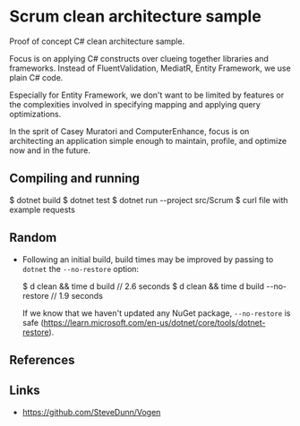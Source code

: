 # Scrum clean architecture sample

Proof of concept C# clean architecture sample.

Focus is on applying C# constructs over clueing together libraries and
frameworks. Instead of FluentValidation, MediatR, Entity Framework, we use plain
C# code.

Especially for Entity Framework, we don't want to be limited by features or the
complexities involved in specifying mapping and applying query optimizations.

In the sprit of Casey Muratori and ComputerEnhance, focus is on architecting an
application simple enough to maintain, profile, and optimize now and in the
future.

## Compiling and running

  $ dotnet build
  $ dotnet test
  $ dotnet run --project src/Scrum
  $ curl file with example requests

## Random

- Following an initial build, build times may be improved by passing to `dotnet`
  the `--no-restore` option:

  $ d clean && time d build                               // 2.6 seconds
  $ d clean && time d build --no-restore                  // 1.9 seconds

  If we know that we haven't updated any NuGet package, `--no-restore` is safe
  (https://learn.microsoft.com/en-us/dotnet/core/tools/dotnet-restore).

## References

## Links

- https://github.com/SteveDunn/Vogen